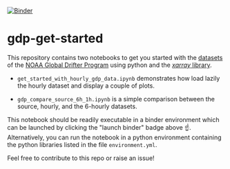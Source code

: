 [![Binder](https://mybinder.org/badge_logo.svg)](https://mybinder.org/v2/gh/Cloud-Drift/gdp-get-started/HEAD)
# gdp-get-started
This repository contains two notebooks to get you started with the [datasets](https://www.aoml.noaa.gov/phod/gdp/) of the [NOAA Global Drifter Program](https://www.aoml.noaa.gov/phod/gdp/index.php) using python and the [*xarray* library](https://docs.xarray.dev/en/stable/). 

- `get_started_with_hourly_gdp_data.ipynb` demonstrates how load lazily the hourly dataset and display a couple of plots.

- `gdp_compare_source_6h_1h.ipynb` is a simple comparison between the source, hourly, and the 6-hourly datasets.

This notebook should be readily executable in a binder environment which can be launched by clicking the "launch binder" badge above :point_up:. Alternatively, you can run the notebook in a python environment containing the python libraries listed in the file `environment.yml`.

Feel free to contribute to this repo or raise an issue!
